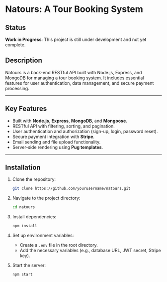 # Natours: A Tour Booking System

## Status

**Work in Progress**: This project is still under development and not yet complete.

## Description

Natours is a back-end RESTful API built with Node.js, Express, and MongoDB for managing a tour booking system. It includes essential features for user authentication, data management, and secure payment processing.

---

## Key Features

- Built with **Node.js**, **Express**, **MongoDB**, and **Mongoose**.
- RESTful API with filtering, sorting, and pagination.
- User authentication and authorization (sign-up, login, password reset).
- Secure payment integration with **Stripe**.
- Email sending and file upload functionality.
- Server-side rendering using **Pug templates**.

---

## Installation

1. Clone the repository:

   ```bash
   git clone https://github.com/yourusername/natours.git
   ```

2. Navigate to the project directory:

   ```bash
   cd natours
   ```

3. Install dependencies:

   ```bash
   npm install
   ```

4. Set up environment variables:

   - Create a `.env` file in the root directory.
   - Add the necessary variables (e.g., database URL, JWT secret, Stripe key).

5. Start the server:

   ```bash
   npm start
   ```

